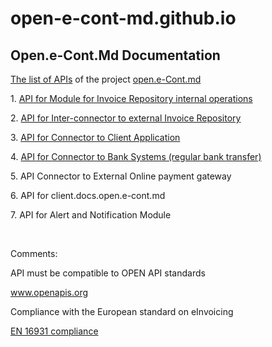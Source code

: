 # open-e-cont-md.github.io
<h2>Open.e-Cont.Md Documentation</h2>

<p><a href="https://test-api.open.e-cont.md/docs/" target="_blank">The list of APIs</a> of the project <a href="https://open.e-cont.md" target="_blank">open.e-Cont.md</a></p>

<p></p>
<p>1. <a href="https://test-api.open.e-cont.md/docs/#/internal" target="_blank">API for Module for Invoice Repository internal operations</a></p>
<p>2. <a href="https://test-api.open.e-cont.md/docs/#/external" target="_blank">API for Inter-connector to external Invoice Repository</a></p>
<p>3. <a href="https://test-api.open.e-cont.md/docs/#/client" target="_blank">API for Connector to Client Application</a></p>
<p>4. <a href="https://test-api.open.e-cont.md/docs/#/bank" target="_blank">API for Connector to Bank Systems (regular bank transfer)</a></p>
<p>5. API Connector to External Online payment gateway</p>
<p>6. API for client.docs.open.e-cont.md</p>
<p>7. API for Alert and Notification Module</p>

<p>&nbsp;</p>
<p>Comments:</p>
<p>API must be compatible to OPEN API standards</p>
<p><a href="https://www.openapis.org/" target="_blank">www.openapis.org</a></p>
<p>Compliance with the European standard on eInvoicing</p>
<p><a href="https://ec.europa.eu/digital-building-blocks/wikis/display/DIGITAL/EN+16931+compliance" target="_blank">EN 16931 compliance</a></p>
